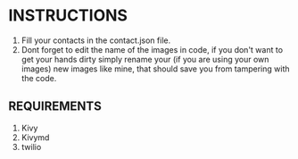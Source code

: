# INSTRUCTIONS

1. Fill your contacts in the contact.json file.
2. Dont forget to edit the name of the images in code, 
if you don't want to get your hands dirty simply rename your (if you are using your own images) new images like mine, that should save you from tampering with the code.

## REQUIREMENTS
1. Kivy
2. Kivymd
3. twilio